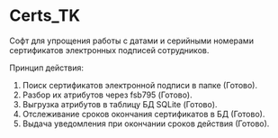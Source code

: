 # Certs_TK
Софт для упрощения работы с датами и серийными номерами сертификатов электронных подписей сотрудников.

Принцип действия:
1. Поиск сертификатов электронной подписи в папке (Готово).
2. Разбор их атрибутов через fsb795 (Готово).
3. Выгрузка атрибутов в таблицу БД SQLite (Готово).
4. Отслеживание сроков окончания сертификатов в БД (Готово).
5. Выдача уведомления при окончании сроков действия (Готово).
